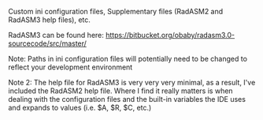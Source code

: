 Custom ini configuration files, Supplementary files (RadASM2 and RadASM3 help files), etc.

RadASM3 can be found here: https://bitbucket.org/obaby/radasm3.0-sourcecode/src/master/



Note: Paths in ini configuration files will potentially need to be changed
to reflect your development environment

Note 2: The help file for RadASM3 is very very very minimal, as a result,
I've included the RadASM2 help file. Where I find it really matters is
when dealing with the configuration files and the built-in variables the
IDE uses and expands to values (i.e. $A, $R, $C, etc.)
